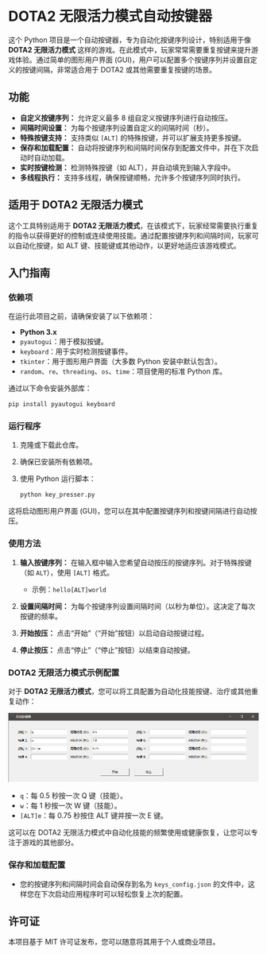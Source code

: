 # DOTA2 无限活力模式自动按键器

这个 Python 项目是一个自动按键器，专为自动化按键序列设计，特别适用于像 **DOTA2 无限活力模式** 这样的游戏。在此模式中，玩家常常需要重复按键来提升游戏体验。通过简单的图形用户界面 (GUI)，用户可以配置多个按键序列并设置自定义的按键间隔，非常适合用于 DOTA2 或其他需要重复按键的场景。

## 功能

- **自定义按键序列：** 允许定义最多 8 组自定义按键序列进行自动按压。
- **间隔时间设置：** 为每个按键序列设置自定义的间隔时间（秒）。
- **特殊按键支持：** 支持类似 `[ALT]` 的特殊按键，并可以扩展支持更多按键。
- **保存和加载配置：** 自动将按键序列和间隔时间保存到配置文件中，并在下次启动时自动加载。
- **实时按键检测：** 检测特殊按键（如 ALT），并自动填充到输入字段中。
- **多线程执行：** 支持多线程，确保按键顺畅，允许多个按键序列同时执行。

## 适用于 DOTA2 无限活力模式

这个工具特别适用于 **DOTA2 无限活力模式**，在该模式下，玩家经常需要执行重复的指令以获得更好的控制或连续使用技能。通过配置按键序列和间隔时间，玩家可以自动化按键，如 ALT 键、技能键或其他动作，以更好地适应该游戏模式。

## 入门指南

### 依赖项

在运行此项目之前，请确保安装了以下依赖项：

- **Python 3.x**
- `pyautogui`：用于模拟按键。
- `keyboard`：用于实时检测按键事件。
- `tkinter`：用于图形用户界面（大多数 Python 安装中默认包含）。
- `random`、`re`、`threading`、`os`、`time`：项目使用的标准 Python 库。

通过以下命令安装外部库：

```bash
pip install pyautogui keyboard
```

### 运行程序

1. 克隆或下载此仓库。
2. 确保已安装所有依赖项。
3. 使用 Python 运行脚本：

   ```bash
   python key_presser.py
   ```

这将启动图形用户界面 (GUI)，您可以在其中配置按键序列和按键间隔进行自动按压。

### 使用方法

1. **输入按键序列：** 在输入框中输入您希望自动按压的按键序列。对于特殊按键（如 `ALT`），使用 `[ALT]` 格式。
   - 示例：`hello[ALT]world`
   
2. **设置间隔时间：** 为每个按键序列设置间隔时间（以秒为单位）。这决定了每次按键的频率。
   
3. **开始按压：** 点击“开始”（“开始”按钮）以启动自动按键过程。
   
4. **停止按压：** 点击“停止”（“停止”按钮）以结束自动按键。

### DOTA2 无限活力模式示例配置

对于 **DOTA2 无限活力模式**，您可以将工具配置为自动化技能按键、治疗或其他重复动作：

![软件页面](./img/soft.jpg)

- `q`：每 0.5 秒按一次 Q 键（技能）。
- `w`：每 1 秒按一次 W 键（技能）。
- `[ALT]e`：每 0.75 秒按住 ALT 键并按一次 E 键。

这可以在 DOTA2 无限活力模式中自动化技能的频繁使用或健康恢复，让您可以专注于游戏的其他部分。

### 保存和加载配置

- 您的按键序列和间隔时间会自动保存到名为 `keys_config.json` 的文件中，这样您在下次启动应用程序时可以轻松恢复上次的配置。

## 许可证

本项目基于 MIT 许可证发布，您可以随意将其用于个人或商业项目。
